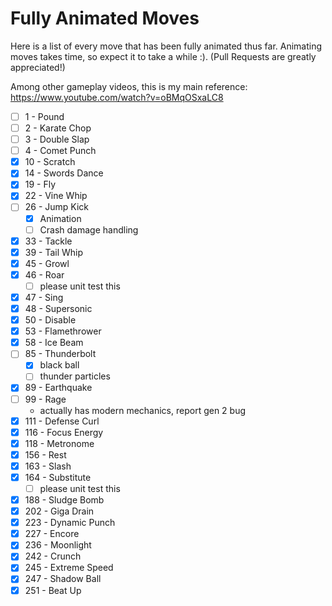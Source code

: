 # Fully Animated Moves

Here is a list of every move that has been fully animated thus far. Animating moves takes time, so expect it to take a while :). (Pull Requests are greatly appreciated!)

Among other gameplay videos, this is my main reference: https://www.youtube.com/watch?v=oBMqOSxaLC8

- [ ] 1 - Pound
- [ ] 2 - Karate Chop
- [ ] 3 - Double Slap
- [ ] 4 - Comet Punch
- [x] 10 - Scratch
- [x] 14 - Swords Dance 
- [x] 19 - Fly
- [x] 22 - Vine Whip
- [ ] 26 - Jump Kick
  - [x] Animation
  - [ ] Crash damage handling
- [x] 33 - Tackle
- [x] 39 - Tail Whip
- [x] 45 - Growl
- [x] 46 - Roar
  - [ ] please unit test this
- [x] 47 - Sing
- [x] 48 - Supersonic
- [x] 50 - Disable
- [x] 53 - Flamethrower
- [x] 58 - Ice Beam
- [ ] 85 - Thunderbolt
  - [x] black ball
  - [ ] thunder particles
- [x] 89 - Earthquake
- [ ] 99 - Rage
  - actually has modern mechanics, report gen 2 bug
- [x] 111 - Defense Curl
- [x] 116 - Focus Energy
- [x] 118 - Metronome
- [x] 156 - Rest
- [x] 163 - Slash
- [x] 164 - Substitute
  - [ ] please unit test this
- [x] 188 - Sludge Bomb
- [x] 202 - Giga Drain
- [x] 223 - Dynamic Punch
- [x] 227 - Encore
- [x] 236 - Moonlight
- [x] 242 - Crunch
- [x] 245 - Extreme Speed
- [X] 247 - Shadow Ball
- [x] 251 - Beat Up

